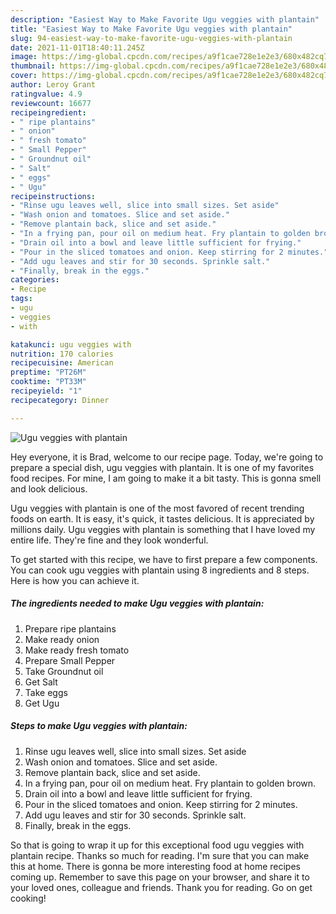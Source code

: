 ```yaml
---
description: "Easiest Way to Make Favorite Ugu veggies with plantain"
title: "Easiest Way to Make Favorite Ugu veggies with plantain"
slug: 94-easiest-way-to-make-favorite-ugu-veggies-with-plantain
date: 2021-11-01T18:40:11.245Z
image: https://img-global.cpcdn.com/recipes/a9f1cae728e1e2e3/680x482cq70/ugu-veggies-with-plantain-recipe-main-photo.jpg
thumbnail: https://img-global.cpcdn.com/recipes/a9f1cae728e1e2e3/680x482cq70/ugu-veggies-with-plantain-recipe-main-photo.jpg
cover: https://img-global.cpcdn.com/recipes/a9f1cae728e1e2e3/680x482cq70/ugu-veggies-with-plantain-recipe-main-photo.jpg
author: Leroy Grant
ratingvalue: 4.9
reviewcount: 16677
recipeingredient:
- " ripe plantains"
- " onion"
- " fresh tomato"
- " Small Pepper"
- " Groundnut oil"
- " Salt"
- " eggs"
- " Ugu"
recipeinstructions:
- "Rinse ugu leaves well, slice into small sizes. Set aside"
- "Wash onion and tomatoes. Slice and set aside."
- "Remove plantain back, slice and set aside."
- "In a frying pan, pour oil on medium heat. Fry plantain to golden brown."
- "Drain oil into a bowl and leave little sufficient for frying."
- "Pour in the sliced tomatoes and onion. Keep stirring for 2 minutes."
- "Add ugu leaves and stir for 30 seconds. Sprinkle salt."
- "Finally, break in the eggs."
categories:
- Recipe
tags:
- ugu
- veggies
- with

katakunci: ugu veggies with 
nutrition: 170 calories
recipecuisine: American
preptime: "PT26M"
cooktime: "PT33M"
recipeyield: "1"
recipecategory: Dinner

---
```



![Ugu veggies with plantain](https://img-global.cpcdn.com/recipes/a9f1cae728e1e2e3/680x482cq70/ugu-veggies-with-plantain-recipe-main-photo.jpg)

Hey everyone, it is Brad, welcome to our recipe page. Today, we're going to prepare a special dish, ugu veggies with plantain. It is one of my favorites food recipes. For mine, I am going to make it a bit tasty. This is gonna smell and look delicious.



Ugu veggies with plantain is one of the most favored of recent trending foods on earth. It is easy, it's quick, it tastes delicious. It is appreciated by millions daily. Ugu veggies with plantain is something that I have loved my entire life. They're fine and they look wonderful.


To get started with this recipe, we have to first prepare a few components. You can cook ugu veggies with plantain using 8 ingredients and 8 steps. Here is how you can achieve it.

<!--inarticleads1-->

##### The ingredients needed to make Ugu veggies with plantain:

1. Prepare  ripe plantains
1. Make ready  onion
1. Make ready  fresh tomato
1. Prepare  Small Pepper
1. Take  Groundnut oil
1. Get  Salt
1. Take  eggs
1. Get  Ugu




<!--inarticleads2-->

##### Steps to make Ugu veggies with plantain:

1. Rinse ugu leaves well, slice into small sizes. Set aside
1. Wash onion and tomatoes. Slice and set aside.
1. Remove plantain back, slice and set aside.
1. In a frying pan, pour oil on medium heat. Fry plantain to golden brown.
1. Drain oil into a bowl and leave little sufficient for frying.
1. Pour in the sliced tomatoes and onion. Keep stirring for 2 minutes.
1. Add ugu leaves and stir for 30 seconds. Sprinkle salt.
1. Finally, break in the eggs.




So that is going to wrap it up for this exceptional food ugu veggies with plantain recipe. Thanks so much for reading. I'm sure that you can make this at home. There is gonna be more interesting food at home recipes coming up. Remember to save this page on your browser, and share it to your loved ones, colleague and friends. Thank you for reading. Go on get cooking!
